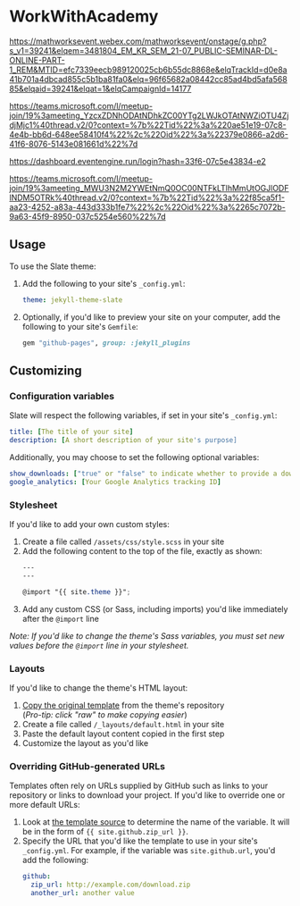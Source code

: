 # WorkWithAcademy
https://mathworksevent.webex.com/mathworksevent/onstage/g.php?s_v1=39241&elqem=3481804_EM_KR_SEM_21-07_PUBLIC-SEMINAR-DL-ONLINE-PART-1_REM&MTID=efc7339eecb989120025cb6b55dc8868e&elqTrackId=d0e8a41b701a4dbcad855c5b1ba81fa0&elq=96f65682a08442cc85ad4bd5afa56885&elqaid=39241&elqat=1&elqCampaignId=14177

https://teams.microsoft.com/l/meetup-join/19%3ameeting_YzcxZDNhODAtNDhkZC00YTg2LWJkOTAtNWZiOTU4ZjdjMjc1%40thread.v2/0?context=%7b%22Tid%22%3a%220ae51e19-07c8-4e4b-bb6d-648ee58410f4%22%2c%22Oid%22%3a%22379e0866-a2d6-41f6-8076-5143e081661d%22%7d


https://dashboard.eventengine.run/login?hash=33f6-07c5e43834-e2



https://teams.microsoft.com/l/meetup-join/19%3ameeting_MWU3N2M2YWEtNmQ0OC00NTFkLTlhMmUtOGJlODFlNDM5OTRk%40thread.v2/0?context=%7b%22Tid%22%3a%22f85ca5f1-aa23-4252-a83a-443d333b1fe7%22%2c%22Oid%22%3a%2265c7072b-9a63-45f9-8950-037c5254e560%22%7d

## Usage

To use the Slate theme:

1. Add the following to your site's `_config.yml`:

    ```yml
    theme: jekyll-theme-slate
    ```

2. Optionally, if you'd like to preview your site on your computer, add the following to your site's `Gemfile`:

    ```ruby
    gem "github-pages", group: :jekyll_plugins
    ```

## Customizing

### Configuration variables

Slate will respect the following variables, if set in your site's `_config.yml`:

```yml
title: [The title of your site]
description: [A short description of your site's purpose]
```

Additionally, you may choose to set the following optional variables:

```yml
show_downloads: ["true" or "false" to indicate whether to provide a download URL]
google_analytics: [Your Google Analytics tracking ID]
```

### Stylesheet

If you'd like to add your own custom styles:

1. Create a file called `/assets/css/style.scss` in your site
2. Add the following content to the top of the file, exactly as shown:
    ```scss
    ---
    ---

    @import "{{ site.theme }}";
    ```
3. Add any custom CSS (or Sass, including imports) you'd like immediately after the `@import` line

*Note: If you'd like to change the theme's Sass variables, you must set new values before the `@import` line in your stylesheet.*

### Layouts

If you'd like to change the theme's HTML layout:

1. [Copy the original template](https://github.com/pages-themes/slate/blob/master/_layouts/default.html) from the theme's repository<br />(*Pro-tip: click "raw" to make copying easier*)
2. Create a file called `/_layouts/default.html` in your site
3. Paste the default layout content copied in the first step
4. Customize the layout as you'd like

### Overriding GitHub-generated URLs

Templates often rely on URLs supplied by GitHub such as links to your repository or links to download your project. If you'd like to override one or more default URLs:

1. Look at [the template source](https://github.com/pages-themes/slate/blob/master/_layouts/default.html) to determine the name of the variable. It will be in the form of `{{ site.github.zip_url }}`.
2. Specify the URL that you'd like the template to use in your site's `_config.yml`. For example, if the variable was `site.github.url`, you'd add the following:
    ```yml
    github:
      zip_url: http://example.com/download.zip
      another_url: another value
    ```

